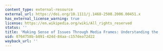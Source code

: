 ```yaml
---
content_type: external-resource
external_url: https://doi.org/10.1111/j.1468-2508.2006.00451.x
has_external_license_warning: true
license: https://en.wikipedia.org/wiki/All_rights_reserved
status: ''
title: 'Making Sense of Issues Through Media Frames: Understanding the Kosovo Crisis'
uid: 0764758b-b891-424d-84aa-c157dea72d22
wayback_url: ''
---
```

